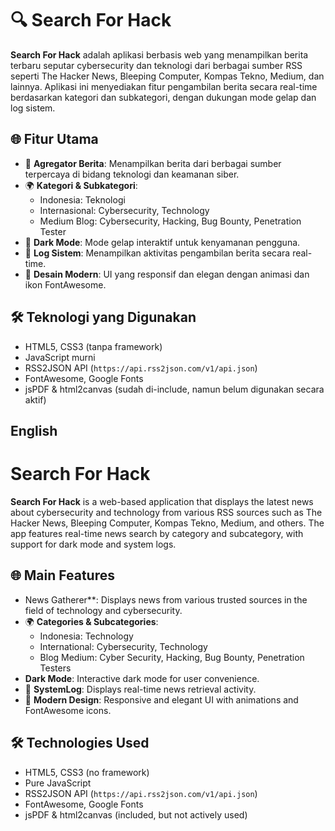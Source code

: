 # 🔍 Search For Hack

**Search For Hack** adalah aplikasi berbasis web yang menampilkan berita terbaru seputar cybersecurity dan teknologi dari berbagai sumber RSS seperti The Hacker News, Bleeping Computer, Kompas Tekno, Medium, dan lainnya. Aplikasi ini menyediakan fitur pengambilan berita secara real-time berdasarkan kategori dan subkategori, dengan dukungan mode gelap dan log sistem.

## 🌐 Fitur Utama

- 🔹 **Agregator Berita**: Menampilkan berita dari berbagai sumber terpercaya di bidang teknologi dan keamanan siber.
- 🌍 **Kategori & Subkategori**:
  - Indonesia: Teknologi
  - Internasional: Cybersecurity, Technology
  - Medium Blog: Cybersecurity, Hacking, Bug Bounty, Penetration Tester
- 🌙 **Dark Mode**: Mode gelap interaktif untuk kenyamanan pengguna.
- 📄 **Log Sistem**: Menampilkan aktivitas pengambilan berita secara real-time.
- 📰 **Desain Modern**: UI yang responsif dan elegan dengan animasi dan ikon FontAwesome.

## 🛠️ Teknologi yang Digunakan

- HTML5, CSS3 (tanpa framework)
- JavaScript murni
- RSS2JSON API (`https://api.rss2json.com/v1/api.json`)
- FontAwesome, Google Fonts
- jsPDF & html2canvas (sudah di-include, namun belum digunakan secara aktif)

## English 
# Search For Hack

**Search For Hack** is a web-based application that displays the latest news about cybersecurity and technology from various RSS sources such as The Hacker News, Bleeping Computer, Kompas Tekno, Medium, and others. The app features real-time news search by category and subcategory, with support for dark mode and system logs.

## 🌐 Main Features

- News Gatherer**: Displays news from various trusted sources in the field of technology and cybersecurity.
- 🌍 **Categories & Subcategories**:
  - Indonesia: Technology
  - International: Cybersecurity, Technology
  - Blog Medium: Cyber Security, Hacking, Bug Bounty, Penetration Testers
- **Dark Mode**: Interactive dark mode for user convenience.
- 📄 **SystemLog**: Displays real-time news retrieval activity.
- 📰 **Modern Design**: Responsive and elegant UI with animations and FontAwesome icons.

## 🛠️ Technologies Used

- HTML5, CSS3 (no framework)
- Pure JavaScript
- RSS2JSON API (`https://api.rss2json.com/v1/api.json`)
- FontAwesome, Google Fonts
- jsPDF & html2canvas (included, but not actively used)
